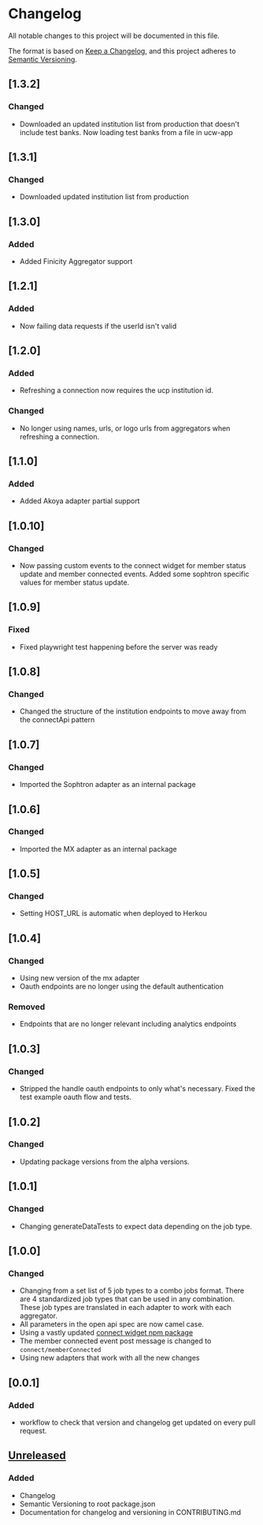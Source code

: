 # Changelog

All notable changes to this project will be documented in this file.

The format is based on [Keep a Changelog](https://keepachangelog.com/en/1.1.0/),
and this project adheres to [Semantic Versioning](https://semver.org/spec/v2.0.0.html).

## [1.3.2]

### Changed

- Downloaded an updated institution list from production that doesn't include test banks. Now loading test banks from a file in ucw-app

## [1.3.1]

### Changed

- Downloaded updated institution list from production

## [1.3.0]

### Added

- Added Finicity Aggregator support

## [1.2.1]

### Added

- Now failing data requests if the userId isn't valid

## [1.2.0]

### Added

- Refreshing a connection now requires the ucp institution id.

### Changed

- No longer using names, urls, or logo urls from aggregators when refreshing a connection.

## [1.1.0]

### Added

- Added Akoya adapter partial support

## [1.0.10]

### Changed

- Now passing custom events to the connect widget for member status update and member connected events. Added some sophtron specific values for member status update.

## [1.0.9]

### Fixed

- Fixed playwright test happening before the server was ready

## [1.0.8]

### Changed

- Changed the structure of the institution endpoints to move away from the connectApi pattern

## [1.0.7]

### Changed

- Imported the Sophtron adapter as an internal package

## [1.0.6]

### Changed

- Imported the MX adapter as an internal package

## [1.0.5]

### Changed

- Setting HOST_URL is automatic when deployed to Herkou

## [1.0.4]

### Changed

- Using new version of the mx adapter
- Oauth endpoints are no longer using the default authentication

### Removed

- Endpoints that are no longer relevant including analytics endpoints

## [1.0.3]

### Changed

- Stripped the handle oauth endpoints to only what's necessary. Fixed the test example oauth flow and tests.

## [1.0.2]

### Changed

- Updating package versions from the alpha versions.

## [1.0.1]

### Changed

- Changing generateDataTests to expect data depending on the job type.

## [1.0.0]

### Changed

- Changing from a set list of 5 job types to a combo jobs format. There are 4 standardized job types that can be used in any combination. These job types are translated in each adapter to work with each aggregator.
- All parameters in the open api spec are now camel case.
- Using a vastly updated [connect widget npm package](https://www.npmjs.com/package/@mxenabled/connect-widget)
- The member connected event post message is changed to `connect/memberConnected`
- Using new adapters that work with all the new changes

## [0.0.1]

### Added

- workflow to check that version and changelog get updated on every pull request.

## [Unreleased]

### Added

- Changelog
- Semantic Versioning to root package.json
- Documentation for changelog and versioning in CONTRIBUTING.md

[unreleased]: https://github.com/Universal-Connect-Project/ucw-app/compare/v0.0.0...HEAD
